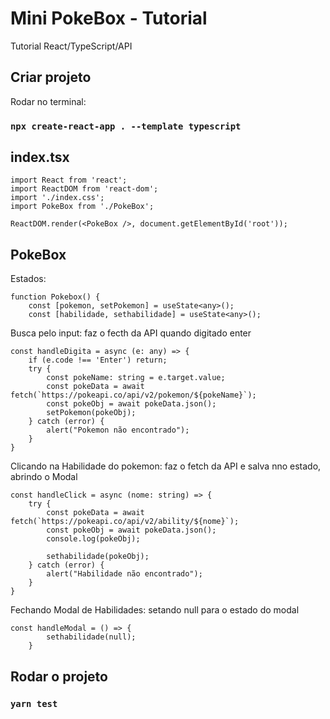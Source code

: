 # Mini PokeBox - Tutorial

Tutorial React/TypeScript/API

## Criar projeto
Rodar no terminal:
### `npx create-react-app . --template typescript`

## index.tsx
```
import React from 'react';
import ReactDOM from 'react-dom';
import './index.css';
import PokeBox from './PokeBox';

ReactDOM.render(<PokeBox />, document.getElementById('root'));
```

## PokeBox

Estados:
```
function Pokebox() {
    const [pokemon, setPokemon] = useState<any>();
    const [habilidade, sethabilidade] = useState<any>();
``` 

Busca pelo input: faz o fecth da API quando digitado enter
```
const handleDigita = async (e: any) => {
    if (e.code !== 'Enter') return;
    try {
        const pokeName: string = e.target.value;
        const pokeData = await fetch(`https://pokeapi.co/api/v2/pokemon/${pokeName}`);
        const pokeObj = await pokeData.json();
        setPokemon(pokeObj);
    } catch (error) {
        alert("Pokemon não encontrado");
    }
}
```


Clicando na Habilidade do pokemon: faz o fetch da API e salva nno estado, abrindo o Modal
```
const handleClick = async (nome: string) => {
    try {
        const pokeData = await fetch(`https://pokeapi.co/api/v2/ability/${nome}`);
        const pokeObj = await pokeData.json();
        console.log(pokeObj);

        sethabilidade(pokeObj);
    } catch (error) {
        alert("Habilidade não encontrado");
    }
}
```

Fechando Modal de Habilidades: setando null para o estado do modal
```
const handleModal = () => {
        sethabilidade(null);
    }
```

## Rodar o projeto
### `yarn test`